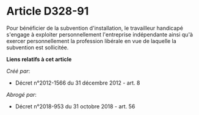 # Article D328-91

Pour bénéficier de la subvention d'installation, le travailleur handicapé s'engage à exploiter personnellement l'entreprise
indépendante ainsi qu'à exercer personnellement la profession libérale en vue de laquelle la subvention est sollicitée.

**Liens relatifs à cet article**

_Créé par_:

  - Décret n°2012-1566 du 31 décembre 2012 - art. 8

_Abrogé par_:

  - Décret n°2018-953 du 31 octobre 2018 - art. 56
